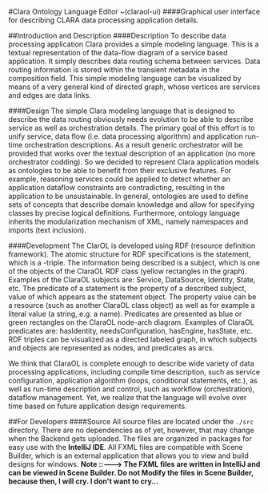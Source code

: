 
#Clara Ontology Language Editor ~(claraol-ui)
####Graphical user interface for describing CLARA data processing application details.

##Introduction and Description
####Description
To describe data processing application Clara provides a simple modeling language. This is a textual representation of the data-flow diagram of a service based application. It simply describes data routing schema between services. Data routing information is stored within the transient metadata in the composition field. This simple modeling language can be visualized by means of a very general kind of directed graph, whose vertices are services and edges are data links.

####Design
The simple Clara modeling language that is designed to describe the data routing obviously needs evolution to be able to describe service as well as orchestration details. The primary goal of this effort is to unify service, data flow (i.e. data processing algorithm) and application run-time orchestration descriptions. As a result generic orchestrator will be provided that works over the textual description of an application (no more orchestrator codding).
So we decided to represent Clara application models as ontologies to be able to benefit from their exclusive features. For example, reasoning services could be applied to detect whether an application dataflow constraints are contradicting, resulting in the application to be unsustainable. In general, ontologies are used to define sets of concepts that describe domain knowledge and allow for specifying classes by precise logical definitions.   Furthermore, ontology language inherits the modularization mechanism of XML, namely namespaces and imports (text inclusion).

####Development
The ClarOL is developed using RDF (resource definition framework). The atomic structure for RDF specifications is the statement, which is a <subject predicate object>-triple. The information being described is a subject, which is one of the objects of the ClaraOL  RDF class (yellow rectangles in the graph). Examples of the ClaraOL subjects are: Service, DataSource, Identity, State, etc.
The predicate of a statement is the property of a described subject, value of which appears as the statement object. The property value can be a resource (such as another ClaraOL class object) as well as for example a literal value (a string, e.g. a name). Predicates are presented as blue or green rectangles on the ClaraOL node-arch diagram. Examples of ClaraOL predicates are: hasIdentity, needsConfiguration, hasEngine, hasState, etc.
RDF triples can be visualized as a directed labeled graph, in which subjects and objects are represented as nodes, and predicates as arcs.

We think that ClaraOL is complete enough to describe wide variety of data processing applications, including compile time description, such as service configuration, application algorithm (loops, conditional statements, etc.), as well as run-time description and control, such as workflow (orchestration), dataflow management. Yet, we realize that the language will evolve over time based on future application design requirements.

##For Developers
####Source
All source files are located under the `./src` directory. There are no dependencies as of yet, however, that may change when the Backend gets uploaded. The files are organized in packages for easy use with the <b>IntelliJ IDE</b>. All FXML files are compatible with Scene Builder, which is an external application that allows you to view and build designs for windows.
<b> **Note** ::---> The FXML files are written in IntelliJ and can be viewed in Scene Builder. Do not Modify the files in Scene Builder, because then, I will cry. I don't want to cry...</b>
